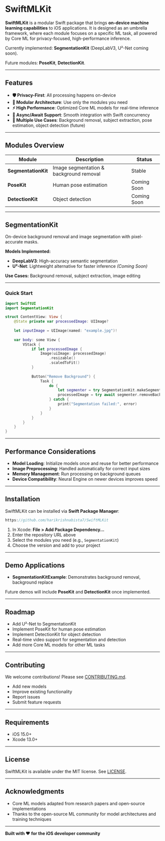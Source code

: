 # SwiftMLKit

**SwiftMLKit** is a modular Swift package that brings **on-device machine learning capabilities** to iOS applications. It is designed as an umbrella framework, where each module focuses on a specific ML task, all powered by Core ML for privacy-focused, high-performance inference.

Currently implemented: **SegmentationKit** (DeepLabV3, U²-Net coming soon).

Future modules: **PoseKit**, **DetectionKit**.

---

## Features

- **🛡️ Privacy-First**: All processing happens on-device  
- **📱 Modular Architecture**: Use only the modules you need  
- **⚡ High Performance**: Optimized Core ML models for real-time inference  
- **🔄 Async/Await Support**: Smooth integration with Swift concurrency  
- **🎯 Multiple Use Cases**: Background removal, subject extraction, pose estimation, object detection (future)

---

## Modules Overview

| Module             | Description                                 | Status            |
|-------------------|---------------------------------------------|-----------------|
| **SegmentationKit** | Image segmentation & background removal     | Stable           |
| **PoseKit**         | Human pose estimation                        | Coming Soon      |
| **DetectionKit**    | Object detection                             | Coming Soon      |

---

## SegmentationKit

On-device background removal and image segmentation with pixel-accurate masks.

**Models Implemented:**
- **DeepLabV3**: High-accuracy semantic segmentation  
- **U²-Net**: Lightweight alternative for faster inference *(Coming Soon)*

**Use Cases:** Background removal, subject extraction, image editing

---

### Quick Start

```swift
import SwiftUI
import SegmentationKit

struct ContentView: View {
    @State private var processedImage: UIImage?
    
    let inputImage = UIImage(named: "example.jpg")!
    
    var body: some View {
        VStack {
            if let processedImage {
                Image(uiImage: processedImage)
                    .resizable()
                    .scaledToFit()
            }
            
            Button("Remove Background") {
                Task {
                    do {
                        let segmenter = try SegmentationKit.makeSegmenter(model: .deepLabV3)
                        processedImage = try await segmenter.removeBackground(from: inputImage)
                    } catch {
                        print("Segmentation failed:", error)
                    }
                }
            }
        }
    }
}
```

---

## Performance Considerations

- **Model Loading**: Initialize models once and reuse for better performance  
- **Image Preprocessing**: Handled automatically for correct input sizes  
- **Memory Management**: Run processing on background queues  
- **Device Compatibility**: Neural Engine on newer devices improves speed

---

## Installation

SwiftMLKit can be installed via **Swift Package Manager**:

```swift
https://github.com/harikrishnabista7/SwiftMLKit
```

1. In Xcode: **File > Add Package Dependency…**  
2. Enter the repository URL above  
3. Select the modules you need (e.g., `SegmentationKit`)  
4. Choose the version and add to your project

---

## Demo Applications

- **SegmentationKitExample**: Demonstrates background removal, background replace

Future demos will include **PoseKit** and **DetectionKit** once implemented.

---

## Roadmap

- Add U²-Net to SegmentationKit  
- Implement PoseKit for human pose estimation  
- Implement DetectionKit for object detection  
- Real-time video support for segmentation and detection  
- Add more Core ML models for other ML tasks

---

## Contributing

We welcome contributions! Please see [CONTRIBUTING.md](CONTRIBUTING.md).  
- Add new models  
- Improve existing functionality  
- Report issues  
- Submit feature requests

---

## Requirements

- iOS 15.0+  
- Xcode 13.0+

---

## License

SwiftMLKit is available under the MIT license. See [LICENSE](LICENSE).

---

## Acknowledgments

- Core ML models adapted from research papers and open-source implementations  
- Thanks to the open-source ML community for model architectures and training techniques

---

**Built with ❤️ for the iOS developer community**


